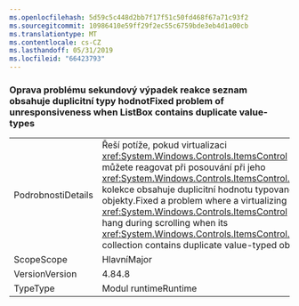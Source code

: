 ```yaml
---
ms.openlocfilehash: 5d59c5c448d2bb7f17f51c50fd468f67a71c93f2
ms.sourcegitcommit: 10986410e59ff29f2ec55c6759bde3eb4d1a00cb
ms.translationtype: MT
ms.contentlocale: cs-CZ
ms.lasthandoff: 05/31/2019
ms.locfileid: "66423793"
---
```

### <a name="fixed-problem-of-unresponsiveness-when-listbox-contains-duplicate-value-types"></a><span data-ttu-id="bf540-101">Oprava problému sekundový výpadek reakce seznam obsahuje duplicitní typy hodnot</span><span class="sxs-lookup"><span data-stu-id="bf540-101">Fixed problem of unresponsiveness when ListBox contains duplicate value-types</span></span>

|   |   |
|---|---|
|<span data-ttu-id="bf540-102">Podrobnosti</span><span class="sxs-lookup"><span data-stu-id="bf540-102">Details</span></span>|<span data-ttu-id="bf540-103">Řeší potíže, pokud virtualizaci <xref:System.Windows.Controls.ItemsControl> můžete reagovat při posouvání při jeho <xref:System.Windows.Controls.ItemsControl.Items> kolekce obsahuje duplicitní hodnotu typované objekty.</span><span class="sxs-lookup"><span data-stu-id="bf540-103">Fixed a problem where a virtualizing <xref:System.Windows.Controls.ItemsControl> can hang during scrolling when its <xref:System.Windows.Controls.ItemsControl.Items> collection contains duplicate value-typed objects.</span></span>|
|<span data-ttu-id="bf540-104">Scope</span><span class="sxs-lookup"><span data-stu-id="bf540-104">Scope</span></span>|<span data-ttu-id="bf540-105">Hlavní</span><span class="sxs-lookup"><span data-stu-id="bf540-105">Major</span></span>|
|<span data-ttu-id="bf540-106">Version</span><span class="sxs-lookup"><span data-stu-id="bf540-106">Version</span></span>|<span data-ttu-id="bf540-107">4.8</span><span class="sxs-lookup"><span data-stu-id="bf540-107">4.8</span></span>|
|<span data-ttu-id="bf540-108">Type</span><span class="sxs-lookup"><span data-stu-id="bf540-108">Type</span></span>|<span data-ttu-id="bf540-109">Modul runtime</span><span class="sxs-lookup"><span data-stu-id="bf540-109">Runtime</span></span>|
